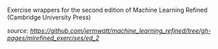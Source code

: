 Exercise wrappers for the second edition of Machine Learning Refined (Cambridge University Press)

*source: https://github.com/jermwatt/machine_learning_refined/tree/gh-pages/mlrefined_exercises/ed_2*
